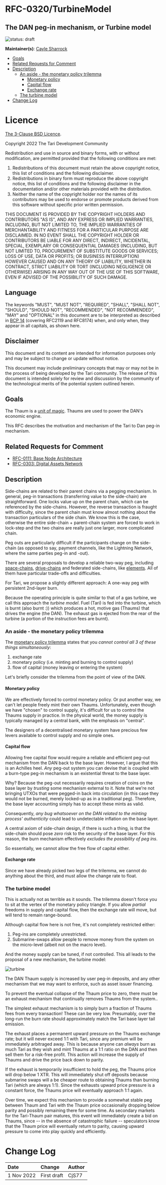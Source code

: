 # RFC-0320/TurbineModel

## The DAN peg-in mechanism, or Turbine model

![status: draft](theme/images/status-draft.svg)

**Maintainer(s)**: [Cayle Sharrock](https://github.com/CjS77)

<!-- TOC -->
  * [Goals](#goals)
  * [Related Requests for Comment](#related-requests-for-comment)
  * [Description](#description)
    * [An aside - the monetary policy trilemma](#an-aside---the-monetary-policy-trilemma)
      * [Monetary policy](#monetary-policy)
      * [Capital flow](#capital-flow)
      * [Exchange rate](#exchange-rate)
    * [The turbine model](#the-turbine-model)
* [Change Log](#change-log)
<!-- TOC -->

# Licence

[The 3-Clause BSD Licence](https://opensource.org/licenses/BSD-3-Clause).

Copyright 2022 The Tari Development Community

Redistribution and use in source and binary forms, with or without modification, are permitted provided that the
following conditions are met:

1. Redistributions of this document must retain the above copyright notice, this list of conditions and the following
   disclaimer.
2. Redistributions in binary form must reproduce the above copyright notice, this list of conditions and the following
   disclaimer in the documentation and/or other materials provided with the distribution.
3. Neither the name of the copyright holder nor the names of its contributors may be used to endorse or promote products
   derived from this software without specific prior written permission.

THIS DOCUMENT IS PROVIDED BY THE COPYRIGHT HOLDERS AND CONTRIBUTORS "AS IS", AND ANY EXPRESS OR IMPLIED WARRANTIES,
INCLUDING, BUT NOT LIMITED TO, THE IMPLIED WARRANTIES OF MERCHANTABILITY AND FITNESS FOR A PARTICULAR PURPOSE ARE
DISCLAIMED. IN NO EVENT SHALL THE COPYRIGHT HOLDER OR CONTRIBUTORS BE LIABLE FOR ANY DIRECT, INDIRECT, INCIDENTAL,
SPECIAL, EXEMPLARY OR CONSEQUENTIAL DAMAGES (INCLUDING, BUT NOT LIMITED TO, PROCUREMENT OF SUBSTITUTE GOODS OR
SERVICES; LOSS OF USE, DATA OR PROFITS; OR BUSINESS INTERRUPTION) HOWEVER CAUSED AND ON ANY THEORY OF LIABILITY,
WHETHER IN CONTRACT, STRICT LIABILITY OR TORT (INCLUDING NEGLIGENCE OR OTHERWISE) ARISING IN ANY WAY OUT OF THE USE OF
THIS SOFTWARE, EVEN IF ADVISED OF THE POSSIBILITY OF SUCH DAMAGE.

## Language

The keywords "MUST", "MUST NOT", "REQUIRED", "SHALL", "SHALL NOT", "SHOULD", "SHOULD NOT", "RECOMMENDED",
"NOT RECOMMENDED", "MAY" and "OPTIONAL" in this document are to be interpreted as described in
[BCP 14](https://tools.ietf.org/html/bcp14) (covering RFC2119 and RFC8174) when, and only when, they appear in all capitals, as
shown here.

## Disclaimer

This document and its content are intended for information purposes only and may be subject to change or update
without notice.

This document may include preliminary concepts that may or may not be in the process of being developed by the Tari
community. The release of this document is intended solely for review and discussion by the community of the
technological merits of the potential system outlined herein.

## Goals

The Thaum is a [unit of magic](https://discworld.fandom.com/wiki/Thaum). Thaums are used to power the DAN's economic
engine.

This RFC describes the motivation and mechanism of the Tari to Dan peg-in mechanism. 

## Related Requests for Comment

* [RFC-0111: Base Node Architecture](./RFC-0111_BaseNodeArchitecture.md)
* [RFC-0303: Digital Assets Network](RFC-0303_DanOverview.md)

## Description

Side-chains are related to their parent chains via a pegging mechanism. In general, peg-in transactions (transferring
value to the side-chain) are straightforward. One locks value up on the parent chain, which can be referenced by the
side-chains. However, the reverse transaction is fraught with difficulty, since the parent chain must know almost
nothing about the transaction particulars of the side chain. We know this is the case, otherwise the entire
side-chain + parent-chain system are forced to work in lock-step and the two chains are really just one larger, more 
complicated chain.

Peg outs are particularly difficult if the participants change on the side-chain (as opposed to say, payment 
channels, like the Lightning Network, where the same parties peg-in and -out).

There are several proposals to develop a reliable two-way peg, including [space-chains], [drive-chains] and federated
side-chains, like [elements]. All of them have particular trade-offs and difficulties.

For Tari, we propose a slightly different approach: A one-way peg with persistent 2nd-layer burn.

Because the operating principle is quite similar to that of a gas turbine, we call this approach the _turbine model_.
Fuel (Tari) is fed into the turbine, which is burnt (also burnt :)) which produces a hot, motive gas (Thaums) that 
drives the engine (the DAN). The exhaust gas is ejected from the rear of the turbine (a portion of the instruction 
fees are burnt).

### An aside - the monetary policy trilemma

The [monetary policy trilemma](https://www.investopedia.com/terms/t/trilemma.asp) states that you _cannot
control all 3 of these things simultaneously_:

1. exchange rate
2. monetary policy (i.e. minting and burning to control supply)
3. flow of capital (money leaving or entering the system)

Let's briefly consider the trilemma from the point of view of the DAN.

#### Monetary policy

We are effectively forced to control monetary policy.
Or put another way, we can't let people freely mint their own Thaums. Unfortunately, even though we have "chosen" to
control supply, it's difficult for us to control the Thaums supply in practice. In the physical world, the money 
supply is typically managed by a central bank, with the emphasis on "central".

The designers of a decentralised monetary system have precious few levers available to control supply and no simple ones.

#### Capital flow

Allowing free capital flow would require a reliable and efficient peg-out mechanism from the DAN back to the base layer.
However, I argue that this is an Achilles heel. _Any_ peg-out system you can devise that is coupled with a burn-type 
peg-in mechanism is an existential threat to the base layer.

Why? Because the peg-out necessarily requires creation of coins on the base layer by _trusting_ some mechanism 
external to it. Note that we're not bringing UTXOs that were pegged-in back into circulation (in this 
case they would not be burned, merely locked-up as in a traditional peg). Therefore, the base layer accounting simply 
has to accept these mints as valid. 

Consequently, _any bug whatsoever on the DAN related to the minting process' authenticity_  could lead to undetectable 
inflation on the base layer. 

A central axiom of side-chain design, if there is such a thing, is that the side-chain should pose _zero_ risk to the 
security of the base layer. For this reason, the burn mechanism effectively _excludes the possibility of peg ins_.

So essentially, we cannot allow the free flow of capital either.

#### Exchange rate

Since we have already picked two legs of the trilemma, we cannot do anything about the third, and must allow the change 
rate to float.

### The turbine model

This is actually not as terrible as it sounds. The trilemma doesn't force you to sit at the vertex of the monetary
policy triangle. If you allow _partial_ freedoms in supply and capital flow, then the exchange rate will move, but
will tend to remain range-bound.

Although capital flow here is not free, it's not completely restricted either:
1. Peg-ins are completely unrestricted.
2. Submarine-swaps allow people to remove money from the system on the micro-level (albeit not on the macro level).

And the money supply can be tuned, if not controlled. This all leads to the proposal of a new mechanism, the turbine 
model:

![turbine](./assets/turbine.png)

The DAN Thaum supply is increased by user peg-in deposits, and any other mechanism that we may want to enforce, 
such as asset issuer financing. 

To prevent the eventual collapse of the Thaum price to zero, there must be an exhaust mechanism that continually 
removes Thaums from the system..

The simplest exhaust mechanism is to simply burn a fraction of Thaums fees from every transaction! These can be very
low. Presumably, over the long-run the burn rate should approximately match the Tari base layer tail emission.

The exhaust places a permanent upward pressure on the Thaums exchange rate; but it will never exceed 1:1 with Tari,
since any premium will be immediately arbitraged away. This is because anyone can _always_ burn as much Tari as they 
wish and mint Thaums at a 1:1 ratio on the DAN and then sell them for a risk-free profit. This action will increase 
the supply of Thaums and drive the price back down to parity.

If the exhaust is temporarily insufficient to hold the peg, the Thaums price will drop below 1 XTR. This will 
immediately shut off deposits because submarine swaps will a be cheaper route to obtaining Thaums than burning 
Tari (which are always 1:1). Since the exhausts upward price pressure is a constant force, the Thaums price will 
eventually approach 1:1 again.

Over time, we expect this mechanism to provide a somewhat stable peg between Thaum and Tari with the Thaum price 
occasionally dropping below parity and possibly remaining there for some time. As secondary markets for the 
Tari-Thaum pair matures, this event will immediately create a bid on Thaums, since -- in the absence of catastrophic 
failure -- speculators know that the Thaum price will eventually return to parity, causing upward pressure to come into 
play quickly and efficiently.

# Change Log

| Date        | Change      | Author     |
|:------------|:------------|:-----------|
| 1 Nov 2022  | First draft | CjS77      |

[space-chains]: https://www.youtube.com/watch?v=N2ow4Q34Jeg
[drive-chains]: https://www.drivechain.info/
[elements]: https://elementsproject.org/how-it-works